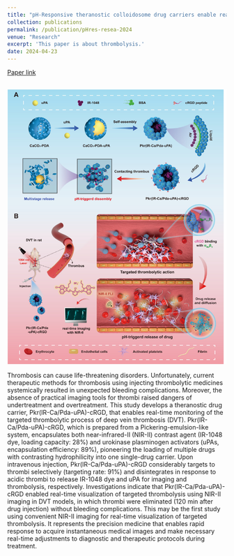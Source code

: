 ```yaml
---
title: "pH-Responsive theranostic colloidosome drug carriers enable real-time imaging of targeted thrombolytic process with near-infrared-II for deep venous thrombosis. Research 2024, 7，0388."
collection: publications
permalink: /publication/pHres-resea-2024
venue: "Research"
excerpt: 'This paper is about thrombolysis.'
date: 2024-04-23
---
```



[Paper link](https://doi.org/10.34133/research.0388)

<br/><img src='/images/FIG1-pHres-resea-2024.jpg'>

Thrombosis can cause life-threatening disorders. Unfortunately, current therapeutic methods for thrombosis using injecting thrombolytic medicines systemically resulted in unexpected bleeding complications. Moreover, the absence of practical imaging tools for thrombi raised dangers of undertreatment and overtreatment. This study develops a theranostic drug carrier, Pkr(IR-Ca/Pda-uPA)-cRGD, that enables real-time monitoring of the targeted thrombolytic process of deep vein thrombosis (DVT). Pkr(IR-Ca/Pda-uPA)-cRGD, which is prepared from a Pickering-emulsion-like system, encapsulates both near-infrared-II (NIR-II) contrast agent (IR-1048 dye, loading capacity: 28%) and urokinase plasminogen activators (uPAs, encapsulation efficiency: 89%), pioneering the loading of multiple drugs with contrasting hydrophilicity into one single-drug carrier. Upon intravenous injection, Pkr(IR-Ca/Pda-uPA)-cRGD considerably targets to thrombi selectively (targeting rate: 91%) and disintegrates in response to acidic thrombi to release IR-1048 dye and uPA for imaging and thrombolysis, respectively. Investigations indicate that Pkr(IR-Ca/Pda-uPA)-cRGD enabled real-time visualization of targeted thrombolysis using NIR-II imaging in DVT models, in which thrombi were eliminated (120 min after drug injection) without bleeding complications. This may be the first study using convenient NIR-II imaging for real-time visualization of targeted thrombolysis. It represents the precision medicine that enables rapid response to acquire instantaneous medical images and make necessary real-time adjustments to diagnostic and therapeutic protocols during treatment.
